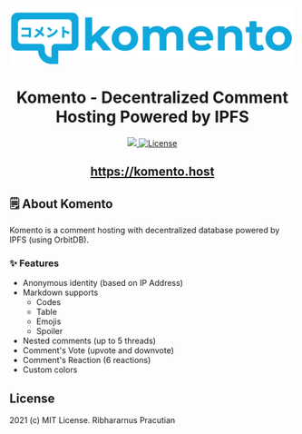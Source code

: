 <p align="center">
  <a href="https://komento.host">
    <img src="public/images/logo.png" height="100">
  </a>
</p>

<h1 align="center">Komento - Decentralized Comment Hosting Powered by IPFS</h1>

<p align="center">
  <a aria-label="Ribhararnus Pracutian" href="https://github.com/oknoorap">
    <img src="https://img.shields.io/badge/Ribhararnus%20Pracutian-000000.svg?style=for-the-badge&labelColor=000">
  </a>
  <a aria-label="License" href="https://github.com/oknoorap/komento/blob/master/LICENSE">
    <img alt="License" src="https://img.shields.io/npm/l/next.svg?style=for-the-badge&labelColor=000000">
  </a>
</p>

<h2 align="center"><a href="https://komento.host">https://komento.host</a></h2>

## 🗒 About Komento

Komento is a comment hosting with decentralized database powered by IPFS (using OrbitDB).

### ✨ Features

- Anonymous identity (based on IP Address)
- Markdown supports
  - Codes
  - Table
  - Emojis
  - Spoiler
- Nested comments (up to 5 threads)
- Comment's Vote (upvote and downvote)
- Comment's Reaction (6 reactions)
- Custom colors

## License

2021 (c) MIT License. Ribhararnus Pracutian
